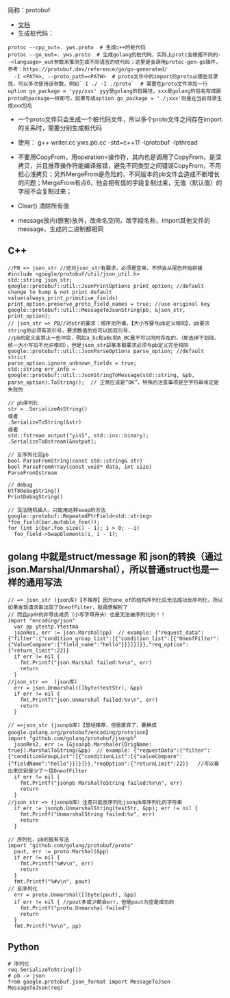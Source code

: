 简称：protobuf

- [文档](https://developers.google.com/protocol-buffers/docs/reference/cpp/google.protobuf.repeated_field#RepeatedField.erase.details)
- 生成桩代码：
```
protoc --cpp_out=. yws.proto  # 生成c++的桩代码
protoc --go_out=. yws.proto  # 生成golang的桩代码，实际上protc会根据不同的--<language>_out参数来推测生成不同语言的桩代码；这里是会调用protoc-gen-go插件，参考：https://protobuf.dev/reference/go/go-generated/
  -I <PATH>, --proto_path=<PATH>  # proto文件中的import的proto从哪些目录找，可以多次使用该参数，例如`-I ./ -I ./proto`  # 需要在proto文件添加一行 option go_package = 'yyy/xxx' yyy是golang的包路径，xxx是golang的包名写成跟proto的package一样即可，如果写成option go_package = './;xxx'则是在当前目录生成xxx包名
```
- 一个proto文件只会生成一个桩代码文件，所以多个proto文件之间存在import的关系时，需要分别生成桩代码
- 使用：
g++ writer.cc yws.pb.cc -std=c++11 -lprotobuf -lpthread

- 不要用CopyFrom，用operation=操作符，其内也是调用了CopyFrom，是深拷贝，并且推荐操作符能编译报错，避免不同类型之间错误CopyFrom，不用担心浅拷贝；另外MergeFrom是危险的，不同版本的pb文件会造成不断增长的问题；MergeFrom有点6，他会把有值的字段复制过来，无值（默认值）的字段不会复制过来；
- Clear() 清除所有值
- message放内(嵌套)放外，改命名空间，改字段名称，import其他文件的message，生成的二进制都相同

## C++
```
//PB => json_str //还对json_str有要求，必须是空串，不然会从尾巴开始拼接
#include <google/protobuf/util/json_util.h>
std::string json_str;
google::protobuf::util::JsonPrintOptions print_option; //default change to hump & not print default value(always_print_primitive_fields)
print_option.preserve_proto_field_names = true; //use original key
google::protobuf::util::MessageToJsonString(pb, &json_str, print_option);
// json_str => PB//对str的要求：顺序无所谓，【大小写要与pb定义相同】，pb要求string的必须有双引号，要求数值的也可以加双引号，
//pb的定义会禁止一些冲突，例如a_bc和aBc和A_BC是不可以同时存在的，（即去掉下划线，统一大小写后不允许相同），但是json_str却基本都要求必须与pb定义完全相同
google::protobuf::util::JsonParseOptions parse_option; //default strict
parse_option.ignore_unknown_fields = true;
std::string err_info = google::protobuf::util::JsonStringToMessage(std::string, &pb, parse_option).ToString();  // 正常应该是“OK”，特殊的注意事项是空字符串肯定是失败的

// pb序列化
str = .SerializeAsString()
或者
.SerializeToString(&str)
或者
std::fstream output("yin1", std::ios::binary);
.SerializeToOstream(&output);

// 反序列化回pb
bool ParseFromString(const std::string& str)
bool ParseFromArray(const void* data, int size)
ParseFromIstream

// debug
Utf8DebugString()
PrintDebugString()

// 没法随机插入，只能用这种swap的方法
google::protobuf::RepeatedPtrField<std::string> *foo_field(bar.mutable_foo());
for (int i(bar.foo_size() - 1); i > 0; --i)
  foo_field->SwapElements(i, i - 1);
```

## golang 中就是struct/message 和 json的转换（通过json.Marshal/Unmarshal），所以普通struct也是一样的通用写法

```
// => json_str (json库)【不推荐】因为one_of的结构序列化后无法成功反序列化，所以如果发现请求串出现了OneofFilter，就甭想解析了
// 而且pp中的非导出成员（小写字母开头）也是无法被序列化的！！
import "encoding/json"
  var pp ytestp.Ytestma
  jsonRes, err := json.Marshal(pp)  // example: {"request_data":{"filter":{"condition_group_list":[{"condition_list":[{"OneofFilter":{"ValueCompare":{"field_name":"hello"}}}]}]}},"req_option":{"return_limit":22}}
  if err != nil {
    fmt.Printf("json.Marshal failed:%v\n", err)
    return
  }
//json_str =>  (json库)
  err = json.Unmarshal([]byte(testStr), &pp)
  if err != nil {
    fmt.Printf("json.Unmarshal failed:%v\n", err)
    return
  }

// =>json_str (jsonpb库)【曾经推荐，但是废弃了，要换成google.golang.org/protobuf/encoding/protojson】
import "github.com/golang/protobuf/jsonpb"
  jsonRes2, err := (&jsonpb.Marshaler{OrigName: true}).MarshalToString(&pp)  // example: {"requestData":{"filter":{"conditionGroupList":[{"conditionList":[{"valueCompare":{"fieldName":"hello"}}]}]}},"reqOption":{"returnLimit":22}}   //可以看出来区别是少了一层OneofFilter
  if err != nil {
    fmt.Printf("jsonpb MarshalToString failed:%v\n", err)
    return
  }
//json_str => (jsonpb库）注意只能反序列化jsonpb库序列化的字符串
  if err := jsonpb.UnmarshalString(testStr, &pp); err != nil {
    fmt.Printf("UnmarshalString failed:%v", err)
    return
  }

// 序列化，pb的独有写法
import "github.com/golang/protobuf/proto"
  pout, err := proto.Marshal(&pp)
  if err != nil {
    fmt.Printf("%#v\n", err)
    return
  }
  fmt.Printf("%#v\n", pout)
// 反序列化
  err = proto.Unmarshal([]byte(pout), &pp)
  if err != nil { //pout多或少都会err，但是pout为空是成功的
    fmt.Printf("proto.Unmarshal failed")
    return
  }
  fmt.Printf("%v\n", pp)
```

## Python
```
# 序列化
req.SerializeToString())
# pb -> json
from google.protobuf.json_format import MessageToJson
MessageToJson(req)
```